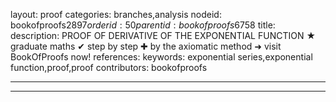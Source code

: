 layout: proof
categories: branches,analysis
nodeid: bookofproofs$2897
orderid: 50
parentid: bookofproofs$6758
title: 
description: PROOF OF DERIVATIVE OF THE EXPONENTIAL FUNCTION &#9733; graduate maths &#10004; step by step &#10010; by the axiomatic method &#10140; visit BookOfProofs now!
references: 
keywords: exponential series,exponential function,proof,proof
contributors: bookofproofs

---


---

